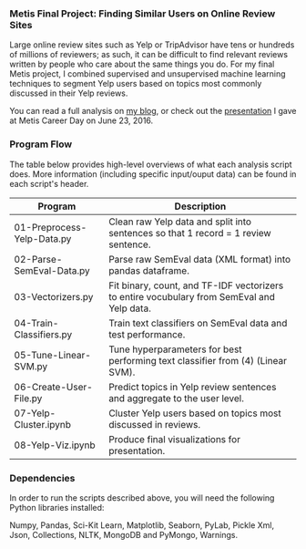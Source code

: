 ### Metis Final Project: Finding Similar Users on Online Review Sites
Large online review sites such as Yelp or TripAdvisor have tens or hundreds of millions of reviewers; as such, it can be difficult to find relevant reviews written by people who care about the same things you do. For my final Metis project, I combined supervised and unsupervised machine learning techniques to segment Yelp users based on topics most commonly discussed in their Yelp reviews.

You can read a full analysis on [my blog](http://www.huguedata.com/2016/07/15/yelp-me-out/), or check out the [presentation](https://github.com/whugue/Yelp-User-Similarity/blob/master/deck/Yelp-Final.pdf) I gave at Metis  Career Day on June 23, 2016.



### Program Flow
The table below provides high-level overviews of what each analysis script does. More information (including specific input/ouput data) can be found in each script's header.

Program 	| Description | 
----------- | ----------- |
01-Preprocess-Yelp-Data.py | Clean raw Yelp data and split into sentences so that 1 record = 1 review sentence.
02-Parse-SemEval-Data.py | Parse raw SemEval data (XML format) into pandas dataframe.
03-Vectorizers.py | Fit binary, count, and TF-IDF vectorizers to entire vocubulary from SemEval and Yelp data.
04-Train-Classifiers.py | Train text classifiers on SemEval data and test performance.
05-Tune-Linear-SVM.py | Tune hyperparameters for best performing text classifier from (4) (Linear SVM).
06-Create-User-File.py | Predict topics in Yelp review sentences and aggregate to the user level.
07-Yelp-Cluster.ipynb | Cluster Yelp users based on topics most discussed in reviews.
08-Yelp-Viz.ipynb | Produce final visualizations for presentation.



### Dependencies
In order to run the scripts described above, you will need the following Python libraries installed: 

Numpy, Pandas, Sci-Kit Learn, Matplotlib, Seaborn, PyLab, Pickle
Xml, Json, Collections, NLTK, MongoDB and PyMongo, Warnings.
